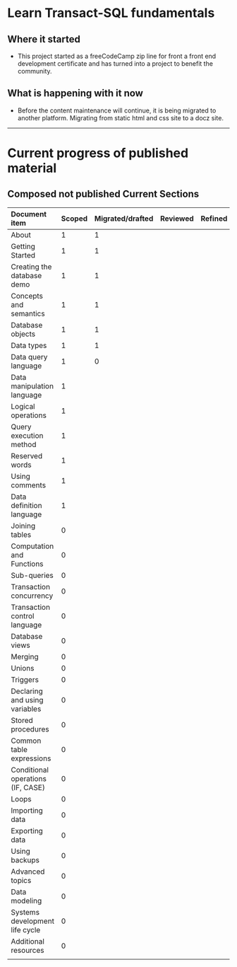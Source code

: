 # Learn Transact-SQL fundamentals

## Where it started

- This project started as a freeCodeCamp zip line for front a front end development certificate and has turned into a project to benefit the community.

## What is happening with it now

- Before the content maintenance will continue, it is being migrated to another platform. Migrating from static html and css site to a docz site.

---

# Current progress of published material

## Composed not published Current Sections


| Document item                     | Scoped | Migrated/drafted | Reviewed | Refined | Published | 
| :-------------------------------- | ------ | ---------------- | -------- | ------- | --------- | 
| About                             | 1        |  1                |          |         |           | 
| Getting Started                   | 1        |  1                |          |         |           | 
| Creating the database demo        | 1        |  1                |          |         |           | 
| Concepts and semantics            | 1        |  1                |          |         |           | 
| Database objects                  | 1        |  1                |          |         |           | 
| Data types                        | 1        |  1                |          |         |           | 
| Data query language               | 1        |  0                |          |         |           | 
| Data manipulation language        | 1        |                  |          |         |           | 
| Logical operations                | 1       |                  |          |         |           | 
| Query execution method            | 1        |                  |          |         |           | 
| Reserved words                    | 1        |                  |          |         |           | 
| Using comments                    | 1        |                  |          |         |           | 
| Data definition language          | 1      |                  |          |         |           | 
| Joining tables                    | 0       |                  |          |         |           | 
| Computation and Functions         | 0       |                  |          |         |           | 
| Sub-queries                       | 0       |                  |          |         |           | 
| Transaction concurrency           | 0      |                  |          |         |           | 
| Transaction control language      | 0      |                  |          |         |           | 
| Database views                    | 0      |                  |          |         |           | 
| Merging                           | 0      |                  |          |         |           | 
| Unions                            | 0       |                  |          |         |           | 
| Triggers                          | 0       |                  |          |         |           | 
| Declaring and using variables     | 0       |                  |          |         |           | 
| Stored procedures                 | 0       |                  |          |         |           |
| Common table expressions          | 0       |                  |          |         |           |
| Conditional operations (IF, CASE) | 0      |                  |          |         |           |
| Loops                             | 0       |                  |          |         |           |
| Importing data                    | 0      |                  |          |         |           |
| Exporting data                    | 0       |                  |          |         |           |
| Using backups                     | 0       |                  |          |         |           |
| Advanced topics                   | 0       |                  |          |         |           |
| Data modeling                     | 0       |                  |          |         |           |
| Systems development life cycle    | 0       |                  |          |         |           |
| Additional resources              | 0       |                  |          |         |           |
|                                   |        |                  |          |         |           |
